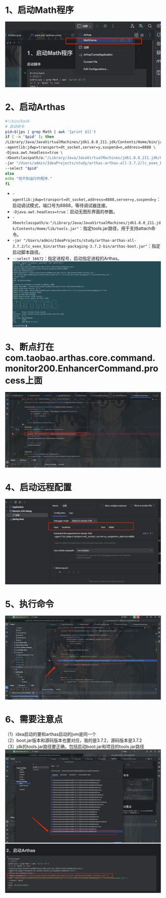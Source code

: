# 1、启动Math程序
![img.png](img.png)

# 2、启动Arthas
```bash
#!/bin/bash
# 启动命令  
pid=$(jps | grep Math | awk '{print $1}')
if [ -n "$pid" ]; then
/Library/Java/JavaVirtualMachines/jdk1.8.0_211.jdk/Contents/Home/bin/java \
-agentlib:jdwp=transport=dt_socket,server=y,suspend=n,address=8888 \
-Djava.awt.headless=true \
-Xbootclasspath/a:"/Library/Java/JavaVirtualMachines/jdk1.8.0_211.jdk/Contents/Home/lib/tools.jar" \
-jar "/Users/admin/IdeaProjects/study/arthas-arthas-all-3.7.2/lc_exex_bin/arthas-packaging-3.7.2-bin/arthas-boot.jar" \
--select "$pid"
else
echo "找不到运行的程序."
fi
```

- `-agentlib:jdwp=transport=dt_socket,address=8888,server=y,suspend=y`：启动调试模式，端口号为8888，等待调试器连接。
- `-Djava.awt.headless=true`：启动无图形界面的参数。
- `-Xbootclasspath/a:"/Library/Java/JavaVirtualMachines/jdk1.8.0_211.jdk/Contents/Home/lib/tools.jar"`：指定tools.jar路径，用于支持attach命令。
- `-jar "/Users/admin/IdeaProjects/study/arthas-arthas-all-3.7.2/lc_exex_bin/arthas-packaging-3.7.2-bin/arthas-boot.jar"`：指定启动脚本路径。
- `--select 16672`：指定进程号，启动指定进程的Arthas。
![img_3.png](img_3.png)

# 3、断点打在com.taobao.arthas.core.command.monitor200.EnhancerCommand.process上面

![img_2.png](img_2.png)
# 4、启动远程配置
![img_1.png](img_1.png)

# 5、执行命令
![img_4.png](img_4.png)


# 6、需要注意点
（1）idea启动的要和arthas启动的jvm是同一个<br>
（2）boot.jar版本和源码版本也要对应，我的是3.7.2，源码版本是3.7.2<br>
（3）jdk的tools.jar路径要正确，包括启动boot.jar和项目的tools.jar路径
![img_5.png](img_5.png)
![img_6.png](img_6.png)
